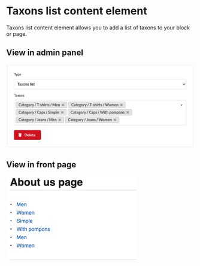 # Taxons list content element

Taxons list content element allows you to add a list of taxons 
to your block or page.

## View in admin panel

![Taxons list in admin panel](taxons_list1.png)

## View in front page

![Taxons list in front page](taxons_list2.png)
